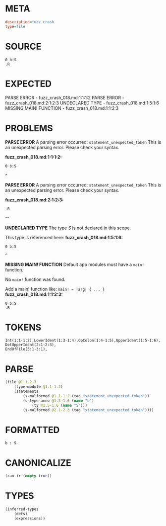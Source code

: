 # META
~~~ini
description=fuzz crash
type=file
~~~
# SOURCE
~~~roc
0 b:S
.R
~~~
# EXPECTED
PARSE ERROR - fuzz_crash_018.md:1:1:1:2
PARSE ERROR - fuzz_crash_018.md:2:1:2:3
UNDECLARED TYPE - fuzz_crash_018.md:1:5:1:6
MISSING MAIN! FUNCTION - fuzz_crash_018.md:1:1:2:3
# PROBLEMS
**PARSE ERROR**
A parsing error occurred: `statement_unexpected_token`
This is an unexpected parsing error. Please check your syntax.

**fuzz_crash_018.md:1:1:1:2:**
```roc
0 b:S
```
^


**PARSE ERROR**
A parsing error occurred: `statement_unexpected_token`
This is an unexpected parsing error. Please check your syntax.

**fuzz_crash_018.md:2:1:2:3:**
```roc
.R
```
^^


**UNDECLARED TYPE**
The type _S_ is not declared in this scope.

This type is referenced here:
**fuzz_crash_018.md:1:5:1:6:**
```roc
0 b:S
```
    ^


**MISSING MAIN! FUNCTION**
Default app modules must have a `main!` function.

No `main!` function was found.

Add a main! function like:
`main! = |arg| { ... }`
**fuzz_crash_018.md:1:1:2:3:**
```roc
0 b:S
.R
```


# TOKENS
~~~zig
Int(1:1-1:2),LowerIdent(1:3-1:4),OpColon(1:4-1:5),UpperIdent(1:5-1:6),
DotUpperIdent(2:1-2:3),
EndOfFile(3:1-3:1),
~~~
# PARSE
~~~clojure
(file @1.1-2.3
	(type-module @1.1-1.2)
	(statements
		(s-malformed @1.1-1.2 (tag "statement_unexpected_token"))
		(s-type-anno @1.3-1.6 (name "b")
			(ty @1.5-1.6 (name "S")))
		(s-malformed @2.1-2.3 (tag "statement_unexpected_token"))))
~~~
# FORMATTED
~~~roc
b : S
~~~
# CANONICALIZE
~~~clojure
(can-ir (empty true))
~~~
# TYPES
~~~clojure
(inferred-types
	(defs)
	(expressions))
~~~
